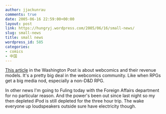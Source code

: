 ```yaml
---
author: jjackunrau
comments: true
date: 2005-06-16 22:59:00+00:00
layout: post
link: https://hungryj.wordpress.com/2005/06/16/small-news/
slug: small-news
title: small news
wordpress_id: 585
categories:
- comics
- 中国
---
```


[This article](http://www.washingtonpost.com/wp-dyn/content/article/2005/06/15/AR2005061502251.html) in the Washington Post is about webcomics and their revenue models.  It's a pretty big deal in the webcomics community.  Like when RPGs get a big media nod, especially a non-D&D RPG.
  

  
In other news I'm going to Fuling today with the Foreign Affairs department for no particular reason.  And the power's been out since last night so my then depleted iPod is still depleted for the three hour trip.  The wake everyone up loudspeakers outside sure have electricity though.
